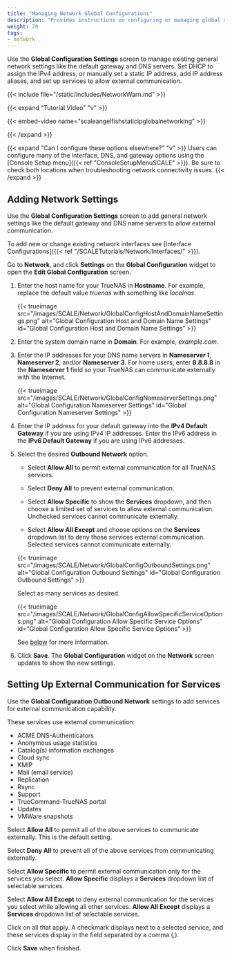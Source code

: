 ```yaml
---
title: "Managing Network Global Configurations"
description: "Provides instructions on configuring or managing global configuration settings."
weight: 20
tags:
- network
---
```


Use the **Global Configuration Settings** screen to manage existing general network settings like the default gateway and DNS servers.
Set DHCP to assign the IPv4 address, or manually set a static IP address, add IP address aliases, and set up services to allow external communication.

{{< include file="/static/includes/NetworkWarn.md" >}}

{{< expand "Tutorial Video" "v" >}}

{{< embed-video name="scaleangelfishstaticipglobalnetworking" >}}

{{< /expand >}}

{{< expand "Can I configure these options elsewhere?" "v" >}}
Users can configure many of the interface, DNS, and gateway options using the [Console Setup menu]({{< ref "ConsoleSetupMenuSCALE" >}}).
Be sure to check both locations when troubleshooting network connectivity issues.
{{< /expand >}}

## Adding Network Settings
Use the **Global Configuration Settings** screen to add general network settings like the default gateway and DNS name servers to allow external communication.

To add new or change existing network interfaces see [Interface Configurations]({{< ref "/SCALETutorials/Network/Interfaces/" >}}).


Go to **Network**, and click **Settings** on the **Global Configuration** widget to open the **Edit Global Configuration** screen.

1. Enter the host name for your TrueNAS in **Hostname**. For example, replace the default value *truenas* with something like *localnas*.

   {{< trueimage src="/images/SCALE/Network/GlobalConfigHostAndDomainNameSettings.png" alt="Global Configuration Host and Domain Name Settings" id="Global Configuration Host and Domain Name Settings" >}}

2. Enter the system domain name in **Domain**. For example, *example.com*.

3. Enter the IP addresses for your DNS name servers in **Nameserver 1**, **Nameserver 2**, and/or **Nameserver 3**.
   For home users, enter **8.8.8.8** in the **Nameserver 1** field so your TrueNAS can communicate externally with the Internet.

   {{< trueimage src="/images/SCALE/Network/GlobalConfigNameserverSettings.png" alt="Global Configuration Nameserver Settings" id="Global Configuration Nameserver Settings" >}}

4. Enter the IP address for your default gateway into the **IPv4 Default Gateway** if you are using IPv4 IP addresses.
   Enter the IPv6 address in the **IPv6 Default Gateway** if you are using IPv6 addresses.

5. Select the desired **Outbound Network** option.

   * Select **Allow All** to permit external communication for all TrueNAS services.

   * Select **Deny All** to prevent external communication.
   
   * Select **Allow Specific** to show the **Services** dropdown, and then choose a limited set of services to allow external communication. Unchecked services cannot communicate externally.
   
   * Select **Allow All Except** and choose options on the **Services** dropdown list to deny those services external communication. Selected services cannot communicate externally.

   {{< trueimage src="/images/SCALE/Network/GlobalConfigOutboundSettings.png" alt="Global Configuration Outbound Settings" id="Global Configuration Outbound Settings" >}}

   Select as many services as desired. 

   {{< trueimage src="/images/SCALE/Network/GlobalConfigAllowSpecificServiceOptions.png" alt="Global Configuration Allow Specific Service Options" id="Global Configuration Allow Specific Service Options" >}}

   See [below](#setting-up-external-communication-for-services) for more information.

6. Click **Save**. The **Global Configuration** widget on the **Network** screen updates to show the new settings.

## Setting Up External Communication for Services
Use the **Global Configuration Outbound Network** settings to add services for external communication capability.

These services use external communication:
* ACME DNS-Authenticators
* Anonymous usage statistics
* Catalog(s) information exchanges
* Cloud sync
* KMIP
* Mail (email service)
* Replication
* Rsync
* Support
* TrueCommand-TrueNAS portal
* Updates
* VMWare snapshots

Select **Allow All** to permit all of the above services to communicate externally. This is the default setting.

Select **Deny All** to prevent all of the above services from communicating externally.

Select **Allow Specific** to permit external communication only for the services you select.
**Allow Specific** displays a **Services** dropdown list of selectable services.

Select **Allow All Except** to deny external communication for the services you select while allowing all other services.
**Allow All Except** displays a **Services** dropdown list of selectable services.

Click on all that apply. A checkmark displays next to a selected service, and these services display in the field separated by a comma (,).

Click **Save** when finished.
